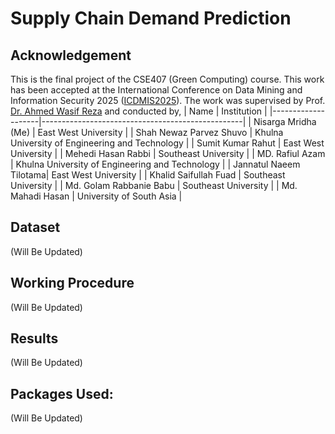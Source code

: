 # **Supply Chain Demand Prediction**

## **Acknowledgement**
This is the final project of the CSE407 (Green Computing) course. 
This work has been accepted at the International Conference on Data Mining and Information Security 2025 ([ICDMIS2025](http://icdmis.ikrf.in/)). 
The work was supervised by Prof. [Dr. Ahmed Wasif Reza](https://fse.ewubd.edu/computer-science-engineering/faculty-view/wasif) and conducted by,
| Name         | Institution                                      |
|--------------------|--------------------------------------------------|
| Nisarga Mridha (Me)      | East West University |
| Shah Newaz Parvez Shuvo            | Khulna University of Engineering and Technology        |
| Sumit Kumar Rahut         | East West University           |
| Mehedi Hasan Rabbi         | Southeast University  |
| MD. Rafiul Azam           | Khulna University of Engineering and Technology |
| Jannatul Naeem Tilotama| East West University       |
| Khalid Saifullah Fuad         | Southeast University                           |
| Md. Golam Rabbanie Babu   | Southeast University          |
| Md. Mahadi Hasan           | University of South Asia     |

## **Dataset**
(Will Be Updated)
## **Working Procedure**
(Will Be Updated)
## **Results**
(Will Be Updated)
## Packages Used:
(Will Be Updated)
